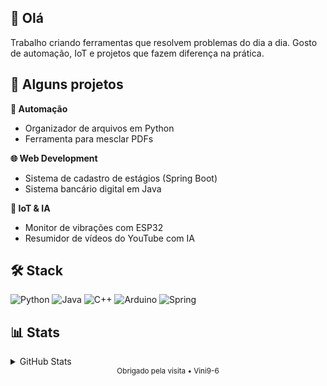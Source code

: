 
## 👋 Olá

Trabalho criando ferramentas que resolvem problemas do dia a dia. Gosto de automação, IoT e projetos que fazem diferença na prática.

## 📂 Alguns projetos

**🔧 Automação**
- Organizador de arquivos em Python
- Ferramenta para mesclar PDFs

**🌐 Web Development** 
- Sistema de cadastro de estágios (Spring Boot)
- Sistema bancário digital em Java

**🤖 IoT & IA**
- Monitor de vibrações com ESP32
- Resumidor de vídeos do YouTube com IA

## 🛠️ Stack

![Python](https://img.shields.io/badge/-Python-3776AB?style=flat-square&logo=python&logoColor=white)
![Java](https://img.shields.io/badge/-Java-ED8B00?style=flat-square&logo=java&logoColor=white)
![C++](https://img.shields.io/badge/-C++-00599C?style=flat-square&logo=c%2B%2B&logoColor=white)
![Arduino](https://img.shields.io/badge/-Arduino-00979D?style=flat-square&logo=Arduino&logoColor=white)
![Spring](https://img.shields.io/badge/-Spring-6DB33F?style=flat-square&logo=spring&logoColor=white)

## 📊 Stats

<details>
<summary>GitHub Stats</summary>

![Stats](https://github-readme-stats.vercel.app/api?username=Vini9-6&show_icons=true&theme=dark&hide_border=true&bg_color=0d1117)

![Languages](https://github-readme-stats.vercel.app/api/top-langs/?username=Vini9-6&layout=compact&theme=dark&hide_border=true&bg_color=0d1117)

</details>


<div align="center">
<sub>Obrigado pela visita • Vini9-6</sub>
</div>
